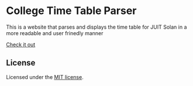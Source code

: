 # College Time Table Parser

This is a website that parses and displays the time table for JUIT Solan in a more readable and user frinedly manner

[Check it out](https://juit-timetable.vercel.app/)

## License

Licensed under the [MIT license](https://github.com/nextui-org/next-app-template/blob/main/LICENSE).
